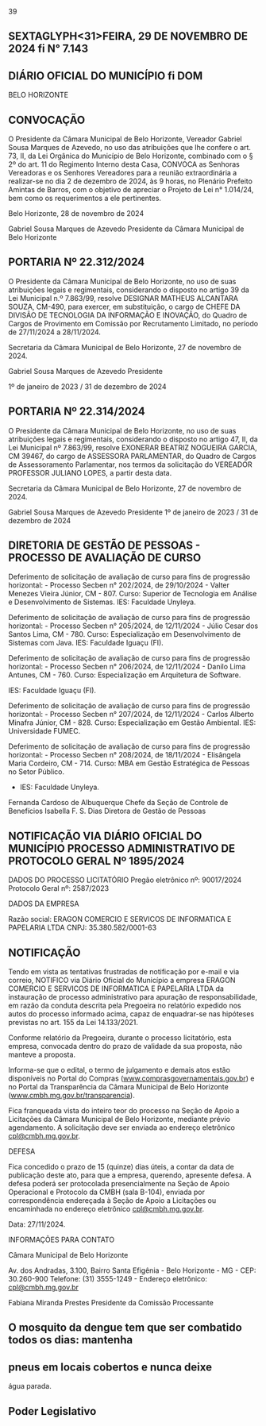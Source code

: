<!-- image -->

39

## SEXTAGLYPH<31>FEIRA, 29 DE NOVEMBRO DE 2024 fi N° 7.143

## DIÁRIO OFICIAL DO MUNICÍPIO fi DOM

BELO  HORIZONTE

## CONVOCAÇÃO

O Presidente da Câmara Municipal de Belo Horizonte, Vereador Gabriel Sousa Marques de Azevedo, no uso das atribuições que lhe confere o art. 73, II, da Lei Orgânica do Município de Belo Horizonte, combinado com o § 2º do art. 11 do Regimento Interno desta Casa, CONVOCA as Senhoras Vereadoras e os Senhores Vereadores para a reunião extraordinária a realizar-se no dia 2 de dezembro de 2024, às 9 horas, no Plenário Prefeito Amintas de Barros, com o objetivo de apreciar o Projeto de Lei n° 1.014/24, bem como os requerimentos a ele pertinentes.

Belo Horizonte, 28 de novembro de 2024

Gabriel Sousa Marques de Azevedo Presidente da Câmara Municipal de Belo Horizonte

## PORTARIA Nº 22.312/2024

O Presidente da Câmara Municipal de Belo Horizonte, no uso de suas atribuições legais e regimentais, considerando o disposto no artigo 39 da Lei Municipal n.º 7.863/99, resolve DESIGNAR MATHEUS ALCANTARA SOUZA, CM-490, para exercer, em substituição, o cargo de CHEFE DA DIVISÃO DE TECNOLOGIA DA INFORMAÇÃO E INOVAÇÃO, do Quadro de  Cargos  de  Provimento  em  Comissão  por  Recrutamento  Limitado,  no  período  de 27/11/2024 a 28/11/2024.

Secretaria da Câmara Municipal de Belo Horizonte, 27 de novembro de 2024.

Gabriel Sousa Marques de Azevedo Presidente

1º de janeiro de 2023 / 31 de dezembro de 2024

## PORTARIA Nº 22.314/2024

O Presidente da Câmara Municipal de Belo Horizonte, no uso de suas atribuições legais e regimentais, considerando o disposto no artigo 47, II, da Lei Municipal nº 7.863/99, resolve EXONERAR BEATRIZ NOGUEIRA GARCIA, CM 39467, do cargo de ASSESSORA PARLAMENTAR, do Quadro de Cargos de Assessoramento Parlamentar, nos termos da solicitação do VEREADOR PROFESSOR JULIANO LOPES, a partir desta data.

Secretaria da Câmara Municipal de Belo Horizonte, 27 de novembro de 2024.

Gabriel Sousa Marques de Azevedo Presidente 1º de janeiro de 2023 / 31 de dezembro de 2024

## DIRETORIA DE GESTÃO DE PESSOAS - PROCESSO DE AVALIAÇÃO DE CURSO

Deferimento de solicitação de avaliação de curso para fins de progressão horizontal: - Processo Secben n° 202/2024, de 29/10/2024 - Valter Menezes Vieira Júnior, CM - 807. Curso: Superior de Tecnologia em Análise e Desenvolvimento de Sistemas. IES: Faculdade Unyleya.

Deferimento de solicitação de avaliação de curso para fins de progressão horizontal: - Processo Secben n° 205/2024, de 12/11/2024 - Júlio Cesar dos Santos Lima, CM - 780. Curso: Especialização em Desenvolvimento de Sistemas com Java. IES: Faculdade Iguaçu (FI).

Deferimento de solicitação de avaliação de curso para fins de progressão horizontal: - Processo Secben n° 206/2024, de 12/11/2024 - Danilo Lima Antunes, CM - 760. Curso: Especialização em Arquitetura de Software.

IES: Faculdade Iguaçu (FI).

Deferimento de solicitação de avaliação de curso para fins de progressão horizontal: - Processo Secben n° 207/2024, de 12/11/2024 - Carlos Alberto Minafra Júnior, CM - 828. Curso: Especialização em Gestão Ambiental. IES: Universidade FUMEC.

Deferimento de solicitação de avaliação de curso para fins de progressão horizontal: - Processo Secben n° 208/2024, de 18/11/2024 - Elisângela Maria Cordeiro, CM - 714. Curso: MBA em Gestão Estratégica de Pessoas no Setor Público.

- IES: Faculdade Unyleya.

Fernanda Cardoso de Albuquerque Chefe da Seção de Controle de Benefícios Isabella F. S. Dias Diretora de Gestão de Pessoas

## NOTIFICAÇÃO VIA DIÁRIO OFICIAL DO MUNICÍPIO PROCESSO ADMINISTRATIVO DE PROTOCOLO GERAL Nº 1895/2024

DADOS DO PROCESSO LICITATÓRIO Pregão eletrônico nº: 90017/2024 Protocolo Geral nº: 2587/2023

DADOS DA EMPRESA

Razão social: ERAGON COMERCIO E SERVICOS DE INFORMATICA E PAPELARIA LTDA CNPJ: 35.380.582/0001-63

## NOTIFICAÇÃO

Tendo em vista as tentativas frustradas de notificação por e-mail e via correio, NOTIFICO  via  Diário  Oficial  do  Município  a  empresa  ERAGON  COMERCIO  E  SERVICOS DE INFORMATICA E PAPELARIA LTDA da instauração de processo administrativo para apuração de responsabilidade, em razão da conduta descrita pela Pregoeira no relatório expedido nos autos do processo informado acima, capaz de enquadrar-se nas hipóteses previstas no art. 155 da Lei 14.133/2021.

Conforme relatório da Pregoeira, durante o processo licitatório, esta empresa, convocada dentro do prazo de validade da sua proposta, não manteve a proposta.

Informa-se que o edital, o termo de julgamento e demais atos estão disponíveis no Portal do Compras (www.comprasgovernamentais.gov.br) e no Portal da Transparência da Câmara Municipal de Belo Horizonte (www.cmbh.mg.gov.br/transparencia).

Fica franqueada vista do inteiro teor do processo na Seção de Apoio a Licitações da Câmara Municipal de Belo Horizonte, mediante prévio agendamento. A solicitação deve ser enviada ao endereço eletrônico cpl@cmbh.mg.gov.br.

DEFESA

Fica concedido o prazo de 15 (quinze) dias úteis, a contar da data de publicação deste ato, para que a empresa, querendo, apresente defesa. A defesa poderá ser protocolada presencialmente  na  Seção  de  Apoio  Operacional  e  Protocolo  da  CMBH  (sala  B-104), enviada por correspondência endereçada à Seção de Apoio a Licitações ou encaminhada no endereço eletrônico cpl@cmbh.mg.gov.br.

Data: 27/11/2024.

INFORMAÇÕES PARA CONTATO

Câmara Municipal de Belo Horizonte

Av. dos Andradas, 3.100, Bairro Santa Efigênia - Belo Horizonte - MG - CEP: 30.260-900 Telefone: (31) 3555-1249 - Endereço eletrônico: cpl@cmbh.mg.gov.br

Fabiana Miranda Prestes Presidente da Comissão Processante

## O mosquito da dengue tem que ser combatido todos os dias: mantenha

## pneus em locais cobertos e nunca deixe

água parada.

## Poder Legislativo

<!-- image -->